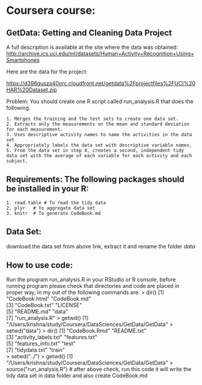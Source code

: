 # Coursera course: 
## GetData: Getting and Cleaning Data Project 

A full description is available at the site where the data was obtained: http://archive.ics.uci.edu/ml/datasets/Human+Activity+Recognition+Using+Smartphones

Here are the data for the project: 

https://d396qusza40orc.cloudfront.net/getdata%2Fprojectfiles%2FUCI%20HAR%20Dataset.zip 

Problem: You should create one R script called run_analysis.R that does the following.

	1. Merges the training and the test sets to create one data set.
	2. Extracts only the measurements on the mean and standard deviation for each measurement. 
	3. Uses descriptive activity names to name the activities in the data set
	4. Appropriately labels the data set with descriptive variable names. 
	5. From the data set in step 4, creates a second, independent tidy data set with the average of each variable for each activity and each subject.

## Requirements: The following packages should be installed in your R:
	1. read.table # To read the tidy data
    2. plyr   # to aggregate data set 
    3. knitr  # To generate CodeBook.md

## Data Set:
   download the data set from above link, extract it and rename the folder *data*

## How to use code:
Run the program run_analysis.R in your RStudio or R console, before running program please check that directories and code are placed in proper way, in my out of the following commands are:
    	> dir()
		[1] "CodeBook.html"  "CodeBook.md"   
		[3] "CodeBook.txt"   "LICENSE"       
		[5] "README.md"      "data"          
		[7] "run_analysis.R"
		> getwd()
		[1] "/Users/krishna/study/Coursera/DataSciences/GetData/GetData"
		> setwd("data")
		> dir()
		[1] "CodeBook.Rmd"        "README.txt"         
		[3] "activity_labels.txt" "features.txt"       
		[5] "features_info.txt"   "test"               
		[7] "tidydata.txt"        "train"              
		> setwd("../")
		> getwd()
		[1] "/Users/krishna/study/Coursera/DataSciences/GetData/GetData" 
		> source("run_analysis.R") # after above check, run this code it will write the tidy data set in data folder and also create CodeBook.md